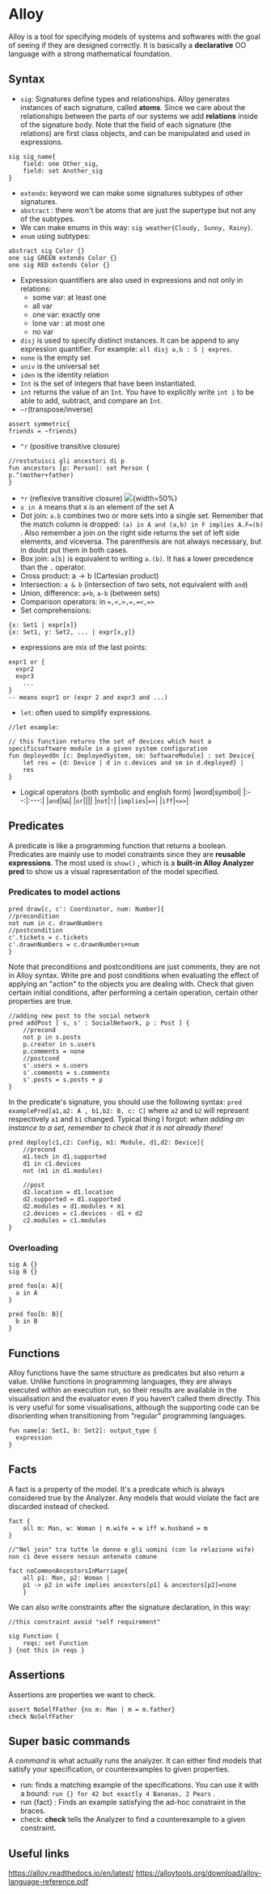 # Alloy 

Alloy is a tool for specifying models of systems and softwares with the goal of seeing if they are designed correctly. It is basically a **declarative** OO language with a strong mathematical foundation.

## Syntax 

- `sig`: Signatures define types and relationships. Alloy generates instances of each signature, called **atoms**. Since we care about the relationships between the parts of our systems we add **relations** inside of the signature body. Note that the field of each signature (the relations) are first class objects, and can be manipulated and used in expressions.
````alloy
sig sig_name{
	field: one Other_sig,
	field: set Another_sig
}
````
- `extends`: keyword we can make some signatures subtypes of other signatures. 
- `abstract` : there won't be atoms that are just the supertype but not any of the subtypes.
- We can make enums in this way: ```sig weather{Cloudy, Sunny, Rainy}```. 
- ``enum`` using subtypes:   
````Alloy
abstract sig Color {}  
one sig GREEN extends Color {}  
one sig RED extends Color {}
````
- Expression quantifiers are also used in expressions and not only in relations: 
	- some var: at least one
	- all var 
	- one var: exactly one
	- lone var : at most one
	- no var
- `disj` is used to specify distinct instances. It can be append to any expression quantifier. For example: `all disj a,b : S | expres`. 
- `none` is the empty set
- `univ` is the universal set 
- `iden` is the identity relation
- `Int` is the set of integers that have been instantiated.
- `int` returns the value of an `Int`. You have to explicitly write `int i` to be able to add, subtract, and compare an `Int`. 
- `~r`(transpose/inverse) 
````alloy
assert symmetric{  
friends = ~friends}
````
- `^r` (positive transitive closure)
````alloy
//restutuisci gli ancestori di p  
fun ancestors [p: Person]: set Person {  
p.^(mother+father)  
}
````
- `*r` (reflexive transitive closure)
![](images/f0116043dba820ac8703a1d83de67559.png){width=50%}
- `x in A` means that x is an element of the set A
- Dot join: `a.b` combines two or more sets into a single set. Remember that the match column is dropped: `(a) in A and (a,b) in F implies A.F=(b)` . Also remember a join on the right side returns the set of left side elements, and viceversa. The parenthesis are not always necessary, but in doubt put them in both cases.
- Box join: `a[b]` is equivalent to writing `a.(b)`. It has a lower precedence than the `.` operator. 
- Cross product: $\mathrm{a} \rightarrow \mathrm{b}$ (Cartesian product)
- Intersection: `a & b` (intersection of two sets, not equivalent with `and`)
- Union, difference: `a+b`, `a-b` (between sets)
- Comparison operators: in `=,<,>,=,=<,=>`
- Set comprehensions: 
````alloy
{x: Set1 | expr[x]}
{x: Set1, y: Set2, ... | expr[x,y]}
````
- expressions are mix of the last points: 
````alloy
expr1 or {
  expr2
  expr3
    ...
}
-- means expr1 or (expr 2 and expr3 and ...) 
````
- `let`:  often used to simplify expressions. 
````alloy
//let example: 

// this function returns the set of devices which host a specificsoftware module in a given system configuration
fun deployedOn [c: DeployedSystem, sm: SoftwareModule] : set Device{
	let res = {d: Device | d in c.devices and sm in d.deployed} |
	res
}
````
- Logical operators (both symbolic and english form)
|word|symbol|
|:--:|:---:|
|`and`|`&&`| 
|`or`|\|\|| 
|`not`|`!`| 
|`implies`|`=>`|
|`iff`|`<=>`|

## Predicates 

A predicate is like a programming function that returns a boolean. Predicates are mainly use to model constraints since they are **reusable expressions**.
The most used is `show()` , which is a **built-in Alloy Analyzer pred** to show us a visual rapresentation of the model specified.

### Predicates to model actions

````alloy
pred draw[c, c': Coordinator, num: Number]{  
//precondition   
not num in c. drawnNumbers   
//postcondition   
c'.tickets = c.tickets   
c'.drawnNumbers = c.drawnNumbers+num
}
````

Note that preconditions and postconditions are just comments, they are not in Alloy syntax. 
Write pre and post conditions when evaluating the effect of applying an "action" to the objects you are dealing with. Check that given certain initial conditions, after performing a certain operation, certain other properties are true. 

````Alloy
//adding new post to the social network
pred addPost [ s, s' : SocialNetwork, p : Post ] {  
	//precond
	not p in s.posts   
	p.creator in s.users 
	p.comments = none
	//postcond
	s'.users = s.users  
	s'.comments = s.comments 
	s'.posts = s.posts + p 
}
````

In the predicate's signature, you should use the following syntax:  `pred examplePred[a1,a2: A , b1,b2: B, c: C]` where `a2` and `b2` will represent respectively `a1` and `b1` changed. Typical thing I forgot: _when adding an instance to a set, remember to check that it is not already there!_

````Alloy
pred deploy[c1,c2: Config, m1: Module, d1,d2: Device]{
    //precond
    m1.tech in d1.supported
    d1 in c1.devices
    not (m1 in d1.modules)

    //post
    d2.location = d1.location
    d2.supported = d1.supported
    d2.modules = d1.modules + m1
    c2.devices = c1.devices - d1 + d2
    c2.modules = c1.modules
}
````

### Overloading

````Alloy
sig A {}
sig B {}

pred foo[a: A]{
  a in A
}

pred foo[b: B]{
  b in B
}
````

## Functions 

Alloy functions have the same structure as predicates but also return a value. Unlike functions in programming languages, they are always executed within an execution run, so their results are available in the visualisation and the evaluator even if you haven’t called them directly. This is very useful for some visualisations, although the supporting code can be disorienting when transitioning from “regular” programming languages.

````alloy
fun name[a: Set1, b: Set2]: output_type {
  expression
}
````

## Facts 

A fact is a property of the model. It's a predicate which is always considered true by the Analyzer. Any models that would violate the fact are discarded instead of checked.

````alloy
fact { 
	all m: Man, w: Woman | m.wife = w iff w.husband = m 
}

//"Nel join" tra tutte le donne e gli uomini (con la relazione wife) non ci deve essere nessun antenato comune

fact noCommonAncestorsInMarriage{  
	all p1: Man, p2: Woman |  
	p1 -> p2 in wife implies ancestors[p1] & ancestors[p2]=none  
	}  
````

We can also write constraints after the signature declaration, in this way: 

````Alloy
//this constraint avoid "self requirement"

sig Function {   
	reqs: set Function    
} {not this in reqs }
````

## Assertions

Assertions are properties we want to check.

````alloy
assert NoSelfFather {no m: Man | m = m.father}
check NoSelfFather
````

## Super basic commands 

A _command_ is what actually runs the analyzer. It can either find models that satisfy your specification, or counterexamples to given properties.

- run: finds a matching example of the specifications. You can use it with a bound: `run {} for 42 but exactly 4 Bananas, 2 Pears` .
- run {fact} : Finds an example satisfying the ad-hoc constraint in the braces.
- check: **check** tells the Analyzer to find a counterexample to a given constraint. 

## Useful links 

https://alloy.readthedocs.io/en/latest/
https://alloytools.org/download/alloy-language-reference.pdf 
